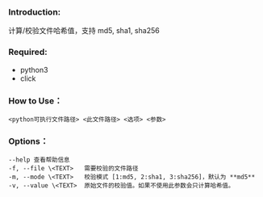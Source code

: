 ### Introduction:
计算/校验文件哈希值，支持 md5, sha1, sha256


### Required:
- python3
- click


### How to Use：
`<python可执行文件路径> <此文件路径> <选项> <参数>`


### Options：

	--help 查看帮助信息  
	-f, --file \<TEXT>   需要校验的文件路径  
	-m, --mode \<TEXT>   校验模式 [1:md5, 2:sha1, 3:sha256]，默认为 **md5**  
	-v, --value \<TEXT>  原始文件的校验值。如果不使用此参数会只计算哈希值。
